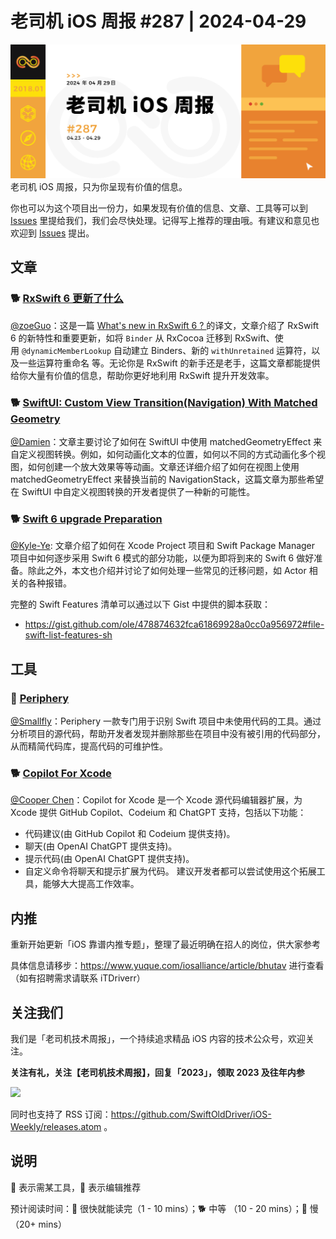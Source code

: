 # 老司机 iOS 周报 #287 | 2024-04-29

![ios-weekly](https://github.com/SwiftOldDriver/iOS-Weekly/blob/master/assets/weekly-header/287.jpg?raw=true)
老司机 iOS 周报，只为你呈现有价值的信息。

你也可以为这个项目出一份力，如果发现有价值的信息、文章、工具等可以到 [Issues](https://github.com/SwiftOldDriver/iOS-Weekly/issues) 里提给我们，我们会尽快处理。记得写上推荐的理由哦。有建议和意见也欢迎到 [Issues](https://github.com/SwiftOldDriver/iOS-Weekly/issues) 提出。


## 文章

### 🐕 [RxSwift 6 更新了什么](https://juejin.cn/post/7345687862530113546)

[@zoeGuo](https://github.com/zoeGuo)：这是一篇 [What's new in RxSwift 6 ?
](https://dev.to/freak4pc/what-s-new-in-rxswift-6-2nog) 的译文，文章介绍了 RxSwift 6 的新特性和重要更新，如将 `Binder` 从 RxCocoa 迁移到 RxSwift、使用 `@dynamicMemberLookup` 自动建立 Binders、新的 `withUnretained` 运算符，以及一些运算符重命名
等。无论你是 RxSwift 的新手还是老手，这篇文章都能提供给你大量有价值的信息，帮助你更好地利用 RxSwift 提升开发效率。


### 🐕 [SwiftUI: Custom View Transition(Navigation) With Matched Geometry](https://blog.stackademic.com/swiftui-custom-view-transition-nav-with-matched-geometry-032552356fc5)

[@Damien](https://github.com/ZengyiMa)：文章主要讨论了如何在 SwiftUI 中使用 matchedGeometryEffect 来自定义视图转换。例如，如何动画化文本的位置，如何以不同的方式动画化多个视图，如何创建一个放大效果等等动画。文章还详细介绍了如何在视图上使用 matchedGeometryEffect 来替换当前的 NavigationStack，这篇文章为那些希望在 SwiftUI 中自定义视图转换的开发者提供了一种新的可能性。

### 🐕 [Swift 6 upgrade Preparation](https://medium.com/jamf-engineering/swift-6-upgrade-preparation-0941fbea2db6)

[@Kyle-Ye](https://github.com/Kyle-Ye): 文章介绍了如何在 Xcode Project 项目和 Swift Package Manager 项目中如何逐步采用 Swift 6 模式的部分功能，以便为即将到来的 Swift 6 做好准备。除此之外，本文也介绍并讨论了如何处理一些常见的迁移问题，如 Actor 相关的各种报错。

完整的 Swift Features 清单可以通过以下 Gist 中提供的脚本获取：

- https://gist.github.com/ole/478874632fca61869928a0cc0a956972#file-swift-list-features-sh

## 工具

### 🐎 [Periphery](https://github.com/peripheryapp/periphery)
[@Smallfly](https://github.com/iostalks)：Periphery 一款专门用于识别 Swift 项目中未使用代码的工具。通过分析项目的源代码，帮助开发者发现并删除那些在项目中没有被引用的代码部分，从而精简代码库，提高代码的可维护性。

### 🐕 [Copilot For Xcode](https://github.com/intitni/CopilotForXcode)

[@Cooper Chen](https://github.com/cjlcooper)：Copilot for Xcode 是一个 Xcode 源代码编辑器扩展，为 Xcode 提供 GitHub Copilot、Codeium 和 ChatGPT 支持，包括以下功能：
- 代码建议(由 GitHub Copilot 和 Codeium 提供支持)。
- 聊天(由 OpenAI ChatGPT 提供支持)。
- 提示代码(由 OpenAI ChatGPT 提供支持)。
- 自定义命令将聊天和提示扩展为代码。
建议开发者都可以尝试使用这个拓展工具，能够大大提高工作效率。

## 内推

重新开始更新「iOS 靠谱内推专题」，整理了最近明确在招人的岗位，供大家参考

具体信息请移步：https://www.yuque.com/iosalliance/article/bhutav 进行查看（如有招聘需求请联系 iTDriverr）

## 关注我们

我们是「老司机技术周报」，一个持续追求精品 iOS 内容的技术公众号，欢迎关注。

**关注有礼，关注【老司机技术周报】，回复「2023」，领取 2023 及往年内参**

![](https://github.com/SwiftOldDriver/iOS-Weekly/blob/master/assets/qrcode_for_wechat.jpg?raw=true)

同时也支持了 RSS 订阅：https://github.com/SwiftOldDriver/iOS-Weekly/releases.atom 。

## 说明

🚧 表示需某工具，🌟 表示编辑推荐

预计阅读时间：🐎 很快就能读完（1 - 10 mins）；🐕 中等 （10 - 20 mins）；🐢 慢（20+ mins）
